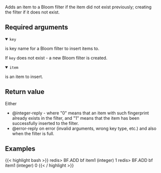 Adds an item to a Bloom filter if the item did not exist previously; creating the filter if it does not exist.

## Required arguments

<details open><summary><code>key</code></summary>

is key name for a Bloom filter to insert items to.

If `key` does not exist - a new Bloom filter is created.
</details>

<details open><summary><code>item</code></summary>

is an item to insert.
</details>

## Return value

Either

- @integer-reply - where "0" means that an item with such fingerprint already exists in the filter, and "1" means that the item has been successfully inserted to the filter.
- @error-reply on error (invalid arguments, wrong key type, etc.) and also when the filter is full.

## Examples

{{< highlight bash >}}
redis> BF.ADD bf item1
(integer) 1
redis> BF.ADD bf item1
(integer) 0
{{< / highlight >}}
